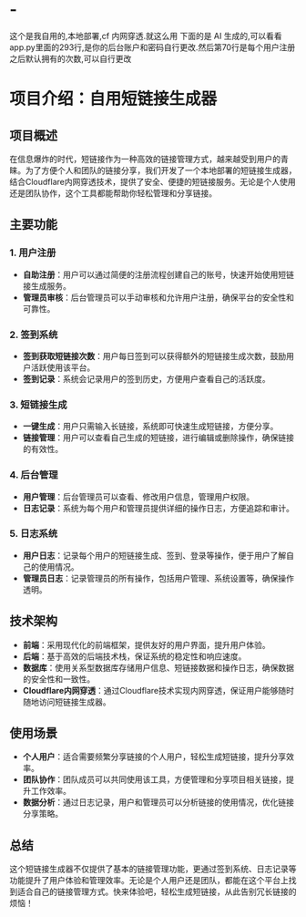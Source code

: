 # -
这个是我自用的,本地部署,cf 内网穿透.就这么用
下面的是 AI 生成的,可以看看
app.py里面的293行,是你的后台账户和密码自行更改.然后第70行是每个用户注册之后默认拥有的次数,可以自行更改
# 项目介绍：自用短链接生成器

## 项目概述
在信息爆炸的时代，短链接作为一种高效的链接管理方式，越来越受到用户的青睐。为了方便个人和团队的链接分享，我们开发了一个本地部署的短链接生成器，结合Cloudflare内网穿透技术，提供了安全、便捷的短链接服务。无论是个人使用还是团队协作，这个工具都能帮助你轻松管理和分享链接。

## 主要功能

### 1. 用户注册
- **自助注册**：用户可以通过简便的注册流程创建自己的账号，快速开始使用短链接生成服务。
- **管理员审核**：后台管理员可以手动审核和允许用户注册，确保平台的安全性和可靠性。

### 2. 签到系统
- **签到获取短链接次数**：用户每日签到可以获得额外的短链接生成次数，鼓励用户活跃使用该平台。
- **签到记录**：系统会记录用户的签到历史，方便用户查看自己的活跃度。

### 3. 短链接生成
- **一键生成**：用户只需输入长链接，系统即可快速生成短链接，方便分享。
- **链接管理**：用户可以查看自己生成的短链接，进行编辑或删除操作，确保链接的有效性。

### 4. 后台管理
- **用户管理**：后台管理员可以查看、修改用户信息，管理用户权限。
- **日志记录**：系统为每个用户和管理员提供详细的操作日志，方便追踪和审计。

### 5. 日志系统
- **用户日志**：记录每个用户的短链接生成、签到、登录等操作，便于用户了解自己的使用情况。
- **管理员日志**：记录管理员的所有操作，包括用户管理、系统设置等，确保操作透明。

## 技术架构
- **前端**：采用现代化的前端框架，提供友好的用户界面，提升用户体验。
- **后端**：基于高效的后端技术栈，保证系统的稳定性和响应速度。
- **数据库**：使用关系型数据库存储用户信息、短链接数据和操作日志，确保数据的安全性和一致性。
- **Cloudflare内网穿透**：通过Cloudflare技术实现内网穿透，保证用户能够随时随地访问短链接生成器。

## 使用场景
- **个人用户**：适合需要频繁分享链接的个人用户，轻松生成短链接，提升分享效率。
- **团队协作**：团队成员可以共同使用该工具，方便管理和分享项目相关链接，提升工作效率。
- **数据分析**：通过日志记录，用户和管理员可以分析链接的使用情况，优化链接分享策略。

## 总结
这个短链接生成器不仅提供了基本的链接管理功能，更通过签到系统、日志记录等功能提升了用户体验和管理效率。无论是个人用户还是团队，都能在这个平台上找到适合自己的链接管理方式。快来体验吧，轻松生成短链接，从此告别冗长链接的烦恼！
